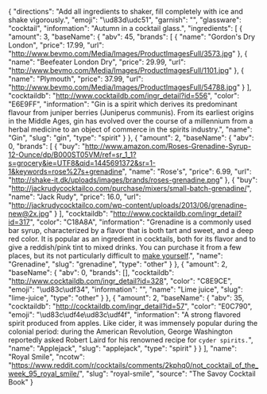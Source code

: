 {
    "directions": "Add all ingredients to shaker, fill completely with ice and shake vigorously.",
    "emoji": "\ud83d\udc51",
    "garnish": "",
    "glassware": "cocktail",
    "information": "Autumn in a cocktail glass.",
    "ingredients": [
        {
            "amount": 3,
            "baseName": {
                "abv": 45,
                "brands": [
                    {
                        "name": "Gordon's Dry London",
                        "price": 17.99,
                        "url": "http://www.bevmo.com/Media/Images/ProductImagesFull/3573.jpg"
                    },
                    {
                        "name": "Beefeater London Dry",
                        "price": 29.99,
                        "url": "http://www.bevmo.com/Media/Images/ProductImagesFull/1101.jpg"
                    },
                    {
                        "name": "Plymouth",
                        "price": 37.99,
                        "url": "http://www.bevmo.com/Media/Images/ProductImagesFull/54788.jpg"
                    }
                ],
                "cocktaildb": "http://www.cocktaildb.com/ingr_detail?id=556",
                "color": "E6E9FF",
                "information": "Gin is a spirit which derives its predominant flavour from juniper berries (Juniperus communis). From its earliest origins in the Middle Ages, gin has evolved over the course of a millennium from a herbal medicine to an object of commerce in the spirits industry.",
                "name": "Gin",
                "slug": "gin",
                "type": "spirit"
            }
        },
        {
            "amount": 2,
            "baseName": {
                "abv": 0,
                "brands": [
                    {
                        "buy": "http://www.amazon.com/Roses-Grenadine-Syrup-12-Ounce/dp/B000ST05VM/ref=sr_1_1?s=grocery&ie=UTF8&qid=1445691372&sr=1-1&keywords=rose%27s+grenadine",
                        "name": "Rose's",
                        "price": 6.99,
                        "url": "http://shake-it.dk/uploads/images/brands/roses-grenadine.png"
                    },
                    {
                        "buy": "http://jackrudycocktailco.com/purchase/mixers/small-batch-grenadine/",
                        "name": "Jack Rudy",
                        "price": 16.0,
                        "url": "http://jackrudycocktailco.com/wp-content/uploads/2013/06/grenadine-new@2x.jpg"
                    }
                ],
                "cocktaildb": "http://www.cocktaildb.com/ingr_detail?id=317",
                "color": "C18A8A",
                "information": "Grenadine is a commonly used bar syrup, characterized by a flavor that is both tart and sweet, and a deep red color. It is popular as an ingredient in cocktails, both for its flavor and to give a reddish/pink tint to mixed drinks.  You can purchase it from a few places, but its not particularly difficult to [make yourself](http://www.thekitchn.com/how-to-make-homemade-grenadine-cooking-lessons-from-the-kitchn-187983).",
                "name": "Grenadine",
                "slug": "grenadine",
                "type": "other"
            }
        },
        {
            "amount": 2,
            "baseName": {
                "abv": 0,
                "brands": [],
                "cocktaildb": "http://www.cocktaildb.com/ingr_detail?id=328",
                "color": "C8E9CE",
                "emoji": "\ud83c\udf34",
                "information": "",
                "name": "Lime juice",
                "slug": "lime-juice",
                "type": "other"
            }
        },
        {
            "amount": 2,
            "baseName": {
                "abv": 35,
                "cocktaildb": "http://cocktaildb.com/ingr_detail?id=57",
                "color": "E0C790",
                "emoji": "\ud83c\udf4e\ud83c\udf4f",
                "information": "A strong flavored spirit produced from apples.  Like cider, it was immensely popular during the colonial period: during the American Revolution, George Washington reportedly asked Robert Laird for his renowned recipe for `cyder spirits.`",
                "name": "Applejack",
                "slug": "applejack",
                "type": "spirit"
            }
        }
    ],
    "name": "Royal Smile",
    "ncotw": "https://www.reddit.com/r/cocktails/comments/2kphq0/not_cocktail_of_the_week_95_royal_smile/",
    "slug": "royal-smile",
    "source": "The Savoy Cocktail Book"
}